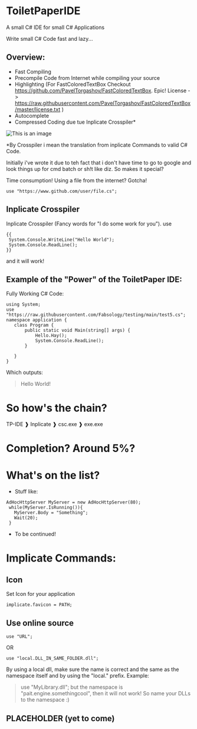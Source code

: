 # ToiletPaperIDE
A small C# IDE for small C# Applications


Write small C# Code fast and lazy...


## Overview:
 - Fast Compiling
 - Precompile Code from Internet while compiling your source
 - Highlighting (For FastColoredTextBox Checkout https://github.com/PavelTorgashov/FastColoredTextBox. Epic! License -> https://raw.githubusercontent.com/PavelTorgashov/FastColoredTextBox/master/license.txt )
 - Autocomplete
 - Compressed Coding due tue Inplicate Crosspiler*
 
 ![This is an image](https://raw.githubusercontent.com/Paitorocxon/ToiletPaperIDE/main/TP_IDE.gif)
 
 
 *By Crosspiler i mean the translation from inplicate Commands to valid C# Code.

Initially i've wrote it due to teh fact that i don't have time to go to google and look things up for cmd batch or sh!t like diz.
So makes it special?

Time consumption!
Using a file from the internet? Gotcha!
```
use "https://www.github.com/user/file.cs";
```
## Inplicate Crosspiler
Inplicate Crosspiler (Fancy words for "I do some work for you").
use
```
{{
 System.Console.WriteLine("Hello World");
 System.Console.ReadLine();
}}
 ```
 and it will work!
 
 
 ## Example of the "Power" of the ToiletPaper IDE:
 Fully Working C# Code:
 ```
using System;
use "https://raw.githubusercontent.com/Fabsology/testing/main/test5.cs";
namespace application {
    class Program {
        public static void Main(string[] args) {
            Hello.Hay();
            System.Console.ReadLine();
        }
       
    }
} 
 ```
 Which outputs:
 > Hello World!
 
 # So how's the chain?
 TP-IDE ❱ Inplicate ❱ csc.exe ❱ exe.exe
 
 
 # Completion? Around 5%?
 
 
 # What's on the list?
  - Stuff like:
   ```
   AdHocHttpServer MyServer = new AdHocHttpServer(80);
    while(MyServer.IsRunning()){
      MyServer.Body = "Something";
      Wait(20);
    }
   ```
  - To be continued!


 # Implicate Commands:
 
 ## Icon
Set Icon for your application
```
implicate.favicon = PATH;
```


 ## Use online source
```
use "URL";
```
OR
```
use "local.DLL_IN_SAME_FOLDER.dll";
```
By using a local dll, make sure the name is correct and the same as the namespace itself and by using the "local." prefix.
Example:
> use "MyLibrary.dll";
but the namespace is "pait.engine.somethingcool",
then it will not work! So name your DLLs to the namespace :)




 ## PLACEHOLDER (yet to come)
